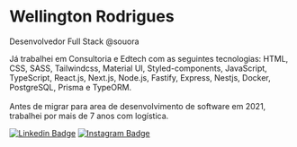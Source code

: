 # Wellington Rodrigues
Desenvolvedor Full Stack @souora

Já trabalhei em Consultoria e Edtech com as seguintes tecnologias: HTML, CSS, SASS, Tailwindcss, Material UI, Styled-components, JavaScript, TypeScript, React.js, Next.js, Node.js, Fastify, Express, Nestjs, Docker, PostgreSQL, Prisma e TypeORM.
<br />
<br />
Antes de migrar para area de desenvolvimento de software em 2021, trabalhei por mais de 7 anos com logística.

[![Linkedin Badge](https://img.shields.io/badge/-wellingtonrodriguesbr-3251A0?style=flat-square&logo=Linkedin&logoColor=white&link=https://www.linkedin.com/in/wellingtonrodriguesbr/)](https://www.linkedin.com/in/wellingtonrodriguesbr/)
[![Instagram Badge](https://img.shields.io/badge/-@wellingtonrodriguesbr-FF2E42?style=flat-square&logo=Instagram&logoColor=white&link=https://www.instagram.com/wellingtonrodriguesbr/)](https://www.instagram.com/wellingtonrodriguesbr/)
<br/>
